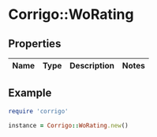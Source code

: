# Corrigo::WoRating

## Properties

| Name | Type | Description | Notes |
| ---- | ---- | ----------- | ----- |

## Example

```ruby
require 'corrigo'

instance = Corrigo::WoRating.new()
```


